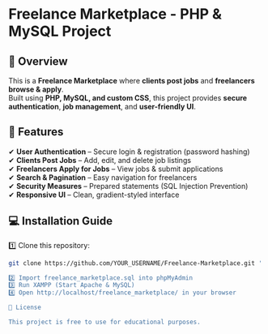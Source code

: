 # Freelance Marketplace - PHP & MySQL Project

## 🌟 Overview
This is a **Freelance Marketplace** where **clients post jobs** and **freelancers browse & apply**.  
Built using **PHP, MySQL, and custom CSS**, this project provides **secure authentication**, **job management**, and **user-friendly UI**.  

## 📌 Features
✔ **User Authentication** – Secure login & registration (password hashing)  
✔ **Clients Post Jobs** – Add, edit, and delete job listings  
✔ **Freelancers Apply for Jobs** – View jobs & submit applications  
✔ **Search & Pagination** – Easy navigation for freelancers  
✔ **Security Measures** – Prepared statements (SQL Injection Prevention)  
✔ **Responsive UI** – Clean, gradient-styled interface  

## 💻 Installation Guide
1️⃣ Clone this repository:  
```bash
git clone https://github.com/YOUR_USERNAME/Freelance-Marketplace.git '''

2️⃣ Import freelance_marketplace.sql into phpMyAdmin
3️⃣ Run XAMPP (Start Apache & MySQL)
4️⃣ Open http://localhost/freelance_marketplace/ in your browser

📜 License

This project is free to use for educational purposes.